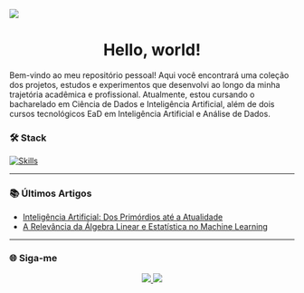 ![](ia.gif)

<h1 align="center">Hello, world!</h1>

Bem-vindo ao meu repositório pessoal! Aqui você encontrará uma coleção dos projetos, estudos e experimentos que desenvolvi ao longo da minha trajetória acadêmica e profissional. Atualmente, estou cursando o bacharelado em Ciência de Dados e Inteligência Artificial, além de dois cursos tecnológicos EaD em Inteligência Artificial e Análise de Dados.

### 🛠️ Stack
[![Skills](https://skillicons.dev/icons?i=py,c,r,tensorflow,pytorch,sklearn,opencv,bash,linux,ubuntu,vim,docker,git,githubactions,jenkins,aws,azure,anaconda,sqlite,latex&perline=10)](https://skillicons.dev)

---

### 📚 Últimos Artigos
- [Inteligência Artificial: Dos Primórdios até a Atualidade](https://medium.com/@lucasdiasnoronha1/inteligência-artificial-dos-primórdios-até-a-atualidade-afb6b7af8451)  
- [A Relevância da Álgebra Linear e Estatística no Machine Learning](https://medium.com/@lucasdiasnoronha1/entendendo-a-relevância-da-álgebra-linear-e-estatística-para-o-aprendizado-de-máquina-907df28655ff)

---

### 🌐 Siga-me

<p align="center">
  <a href="https://www.linkedin.com/in/lucasdiasnoronha" target="_blank">
    <img src="https://img.shields.io/badge/-LinkedIn-blue?style=for-the-badge&logo=Linkedin&logoColor=white" />
  </a>
  <a href="https://open.spotify.com/user/31rilxk7zcpbmuvopihjuufn5ziu?si=85759a75869846eb" target="_blank">
    <img src="https://img.shields.io/badge/-Spotify-1DB954?style=for-the-badge&logo=spotify&logoColor=white" />
  </a>
</p>
